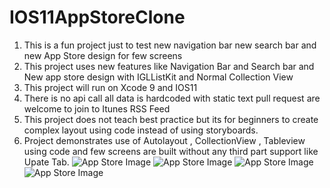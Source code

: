 # IOS11AppStoreClone
1. This is a fun project just to test new navigation bar new search bar and new App Store design for few screens
2. This project uses new features like Navigation Bar and Search bar and New app store design with IGLListKit and Normal Collection View
3. This project will run on Xcode 9 and IOS11
4. There is no api call all data is hardcoded with static text pull request are welcome to join to Itunes RSS Feed
5. This project does not teach best practice but its for beginners to create complex layout using code instead of using storyboards.
6. Project demonstrates use of Autolayout , CollectionView , Tableview using code and few screens are built without any third part support like Upate Tab.
![App Store Image](https://raw.githubusercontent.com/ajaybeniwal/IOS11AppStoreClone/master/IMG_1150.PNG)
![App Store Image](https://github.com/ajaybeniwal/IOS11AppStoreClone/blob/master/IMG_1149.PNG)
![App Store Image](https://github.com/ajaybeniwal/IOS11AppStoreClone/blob/master/IMG_2829.JPG)
![App Store Image](https://github.com/ajaybeniwal/IOS11AppStoreClone/blob/master/IMG_1147.PNG)
